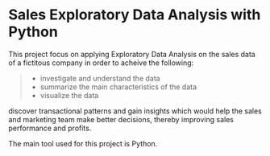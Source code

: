 # Sales Exploratory Data Analysis with Python

This project focus on applying Exploratory Data Analysis on the sales data of a fictitous company in order to acheive the following:
> * investigate and understand the data
> * summarize the main characteristics of the data
> * visualize the data

discover transactional patterns and gain insights which would help the sales and marketing team make better decisions, thereby improving sales performance and profits. 

The main tool used for this project is Python. 
